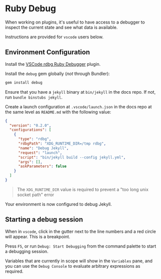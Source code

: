 # Ruby Debug

When working on plugins, it's useful to have access to a debugger to inspect the current state and see what data is available.

Instructions are provided for `vscode` users below.

## Environment Configuration

Install the [VSCode rdbg Ruby Debugger](https://marketplace.visualstudio.com/items?itemName=KoichiSasada.vscode-rdbg) plugin.

Install the `debug` gem globally (_not_ through Bundler):

```bash
gem install debug
```

Ensure that you have a `jekyll` binary at `bin/jekyll` in the docs repo. If not, run `bundle binstubs jekyll`.

Create a launch configuration at `.vscode/launch.json` in the docs repo at the same level as `README.md` with the following value:

```json
{
  "version": "0.2.0",
  "configurations": [
    {
      "type": "rdbg",
      "rdbgPath": "XDG_RUNTIME_DIR=/tmp rdbg",
      "name": "Debug Jekyll",
      "request": "launch",
      "script": "bin/jekyll build --config jekyll.yml",
      "args": [],
      "askParameters": false
    }
  ]
}
```

> The `XDG_RUNTIME_DIR` value is required to prevent a "too long unix socket path" error

Your environment is now configured to debug Jekyll.

## Starting a debug session

When in `vscode`, click in the gutter next to the line numbers and a red circle will appear. This is a breakpoint.

Press `F5`, or run `Debug: Start Debugging` from the command palette to start a debugging session.

Variables that are currently in scope will show in the `Variables` pane, and you can use the `Debug Console` to evaluate arbitrary expressions as required.
